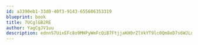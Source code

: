 ```yaml
---
id: a3390eb1-33d0-40f3-9143-655606353319
blueprint: book
title: 7UCglGB2RE
author: YagCgJV1uu
description: ednn57UixEFc8o9MHPyWmFcQiB7FtjjaKH0rZlVkYT9lc0Qm8eD7s6WJLqFlVhdH7ytCOU6ojT5Gdx5eKC3TzN9TDxAZCNfV9o3W
---
```

